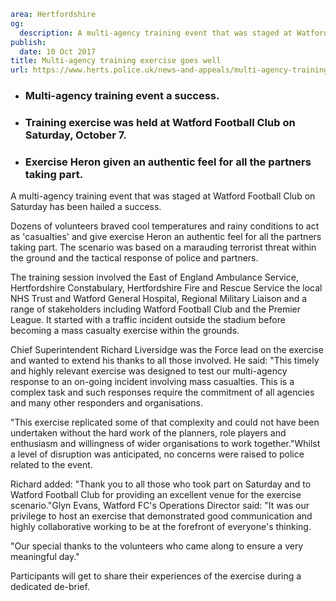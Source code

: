 ```yaml
area: Hertfordshire
og:
  description: A multi-agency training event that was staged at Watford Football Club on Saturday has been hailed a success.
publish:
  date: 10 Oct 2017
title: Multi-agency training exercise goes well
url: https://www.herts.police.uk/news-and-appeals/multi-agency-training-exercise-goes-well
```

* ### Multi-agency training event a success.

 * ### Training exercise was held at Watford Football Club on Saturday, October 7.

 * ### Exercise Heron given an authentic feel for all the partners taking part.

A multi-agency training event that was staged at Watford Football Club on Saturday has been hailed a success.

Dozens of volunteers braved cool temperatures and rainy conditions to act as 'casualties' and give exercise Heron an authentic feel for all the partners taking part. The scenario was based on a marauding terrorist threat within the ground and the tactical response of police and partners.

The training session involved the East of England Ambulance Service, Hertfordshire Constabulary, Hertfordshire Fire and Rescue Service the local NHS Trust and Watford General Hospital, Regional Military Liaison and a range of stakeholders including Watford Football Club and the Premier League. It started with a traffic incident outside the stadium before becoming a mass casualty exercise within the grounds.

Chief Superintendent Richard Liversidge was the Force lead on the exercise and wanted to extend his thanks to all those involved. He said: "This timely and highly relevant exercise was designed to test our multi-agency response to an on-going incident involving mass casualties. This is a complex task and such responses require the commitment of all agencies and many other responders and organisations.

"This exercise replicated some of that complexity and could not have been undertaken without the hard work of the planners, role players and enthusiasm and willingness of wider organisations to work together."Whilst a level of disruption was anticipated, no concerns were raised to police related to the event.

Richard added: "Thank you to all those who took part on Saturday and to Watford Football Club for providing an excellent venue for the exercise scenario."Glyn Evans, Watford FC's Operations Director said: "It was our privilege to host an exercise that demonstrated good communication and highly collaborative working to be at the forefront of everyone's thinking.

"Our special thanks to the volunteers who came along to ensure a very meaningful day."

Participants will get to share their experiences of the exercise during a dedicated de-brief.
